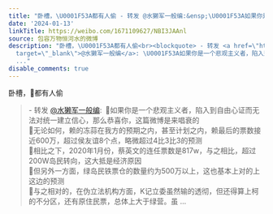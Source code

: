 ```yaml
---
title: "卧槽，\U0001F53A都有人偷 - 转发 @水獭军一般编:&ensp;\U0001F53A如果你是一个悲观主义者，陷入到自由心证而无法对统一建立信心，那么恭喜你，这篇微博是来唱衰的\U0001F53A无论如..."
date: '2024-01-13'
linkTitle: https://weibo.com/1671109627/NBI3JAAnl
source: 包容万物恒河水的微博
description: "卧槽，\U0001F53A都有人偷<br><blockquote> - 转发 <a href=\"https://weibo.com/6285204404\"
  target=\"_blank\">@水獭军一般编</a>: \U0001F53A如果你是一个悲观主义者，陷入到自由心证而无法对统一建立信心，那么恭喜你，这篇微博是来唱衰的<br>\U0001F53A无论如何，赖的冻蒜在我方的预期之内，甚至计划之内，赖最后的票数接近600万，超过侯友谊8个点，略微超过4比3比3的预测<br>\U0001F53A相比之下，2020年1月份，蔡英文的连任票数是817w，与之相比，超过200W岛民转向，这大抵是经济原因<br>\U0001F53A但另外一方面，绿岛民铁票仓的数量约为500万以上，这也基本上对的上这边的预测<br>\U0001F53A与之相对的，在伪立法机构方面，K记立委虽然输的透彻，但还得算上柯的不分区，还有原住民票，总体上大于绿营。虽
  ..."
disable_comments: true
---
```

卧槽，🔺都有人偷<br><blockquote> - 转发 <a href="https://weibo.com/6285204404" target="_blank">@水獭军一般编</a>: 🔺如果你是一个悲观主义者，陷入到自由心证而无法对统一建立信心，那么恭喜你，这篇微博是来唱衰的<br>🔺无论如何，赖的冻蒜在我方的预期之内，甚至计划之内，赖最后的票数接近600万，超过侯友谊8个点，略微超过4比3比3的预测<br>🔺相比之下，2020年1月份，蔡英文的连任票数是817w，与之相比，超过200W岛民转向，这大抵是经济原因<br>🔺但另外一方面，绿岛民铁票仓的数量约为500万以上，这也基本上对的上这边的预测<br>🔺与之相对的，在伪立法机构方面，K记立委虽然输的透彻，但还得算上柯的不分区，还有原住民票，总体上大于绿营。虽 ...